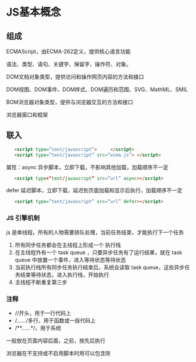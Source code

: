 # JS基本概念

## 组成

ECMAScript，由ECMA-262定义，提供核心语言功能

语法、类型、语句、关键字、保留字、操作符、对象。

DOM文档对象类型，提供访问和操作网页内容的方法和接口

DOM视图、DOM事件、DOM样式、DOM遍历和范围、SVG、MathML、SMIL

BOM浏览器对象类型，提供与浏览器交互的方法和接口

浏览器窗口和框架

## 联入

```html
   <script type=”text/javascript”>     </script>
   <script type=”text/javascript” src=”ecma.js”> </script>
```

属性：async 异步脚本，立即下载，不影响其他加载，加载顺序不一定

```html
   <script type+”text/javascript” src=”url” async></script>
```

defer 延迟脚本，立即下载，延迟到页面加载和显示后执行，加载顺序不一定

```html
   <script type=”text/javascript” src=”url” defer></script>
```

### JS 引擎机制

js 是单线程。所有的人物需要排队处理，当前任务结束，才能执行下一个任务

1. 所有同步任务都会在主线程上形成一个 执行栈
2. 在主线程外有一个 task queue ，只要异步任务有了运行结果，就在 task queue 中放置一个事件，进入等待状态等待状态
3. 当前执行栈所有同步任务执行结束后，系统会读取 task queue，这些异步任务结束等待状态，进入执行栈，开始执行
4. 主线程不断重复第三步

### 注释

- //开头，用于一行代码上
- /*……*/多行，用于函数或一段代码上
- /**……*/，用于系统

一般放在页面内容后面，</body>之前，按先后执行

浏览器在不支持或不启用脚本时用<noscript></noscript>可以包含除<script>的所有HTML元素

### 兼容XHTML

```js
   <script type=”text/javascript”>
    //<![CDATA[
    …]
    //]]>
  </script>
```

## 语法

代码块用“{ }“包裹，代码用” ；“分割

\+ - * / 前后加空格

使用代码块 

```js
    if （test） {
    test = false;
    }
```

### 标识符

第一个字符是：字母，下划线 _，美元字符 $。 后面可以有数字 一般采取驼峰式

不能用：关键字、保留字、true、false、null

1. 关键字

   |            |      |         |          |           |         |        |
   | ---------- | ---- | ------- | -------- | --------- | ------- | ------ |
   | breaak     | case | catch   | continue | debugger* | default | delete |
   | do         | else | finally | for      | function  | if      | in     |
   | instanceof | new  | return  | switch   | this      | throw   | try    |
   | trpeof     | var  | void    | while    | with      |         |        |

2. 保留字

   |          |           |         |             |         |           |            |        |
   | -------- | --------- | ------- | ----------- | ------- | --------- | ---------- | ------ |
   | abstract | boolean   | byte    | char        | class   | const     | debugger   | double |
   | enum     | export    | extends | final       | float   | goto      | implements | import |
   | int      | interface | long    | native      | package | private   | protected  | public |
   | short    | static    | super   | synchroized | throws  | transient | volatile   |        |

3. 严格模式添加
   ![保留字](保留字1.png)
   ![保留字](保留字2.png)

### 严格模式

“use strict” 切换为严格模式

```js
    function doSomething() {
    “us strict”;
    //函数体
    }
```

### 语法错误

解析错误，代码块无法加载

```js
   var a=19;
    document.write(a);
```

逻辑错误，错误代码后的内容不显示，不影响其他代码块，ps:不影响其他script标签里的内容。其他script标签内容可以引用错误代码后的内容

## 输出消息的五种方法

- **alert()** 弹出对话框
- **confirm()** 弹出带取消对话框，用于if
- **prompt()** 接受用户信息
- **console.log()** 在网页中控台输出消息
- **document.write()** 在页面输出消息，可输入HTML标签

## 变量

变量是程序在内存中申请一块用来存放数据的空间。

类似于酒店的房间

### 局部变量和全局变量

```js
    var a = 1;
    function b(){
        a = 2;  // 有函数相当于赋值给函数a()
        console.log(a);
        //有函数，a不变；没函数，a变2
        function a(){};
    }
    b();//输出2
    console.log(a);//输出1
```

```js
var a = 1;

function test(a) {
    a=100;
    console.log(a);//打印结果为100
    return a;        // 会输出函数结果，如果没有这句话，函数结果为 undefined
}     
test(a);   // 会输出一遍函数a()
a=test(a); // 会输出一遍函数a(),并把函数结果赋值给变量 a
console.log(a);//打印结果为1
```



### var 操作符

在函数内定义的变量属于该函数中的局部变量。函数退出后就会被销毁

```js
    function test() {
        var message = "hi"; // 局部变量
    }
    Test ();
```

严格模式需要在函数外声明函数

将var去除即为全局变量，有意忽略 var 操作符，会因为变量不会马上有定义导致不必要的混乱。未声明在严格模式中会抛出 ReferenceErroror 错误

```js
    function test() {
        message = "hi"; // 全局变量
    }
    Test ();
```

定义多个变量，用逗号隔开

```js
    var message = “hi”,
        found = false,
        age = 29;
```

声明： `var mess`在 环境/上下文 中指定一个变量的名字。有var和变量名

初始化： `var mess=1,found=2,age=3;`给一个声明后尚未初始化的变量一个有意义的初始值,多个变量用“ ，“隔开.有var,变量名和值

赋值： `mess=1;mess=2;`销毁一个变量原来的值，并赋予一个新值，相当于改变了一个变量的状态。有变量名和值

注意：应注意区分初始化和赋值，在初始化之前不应该允许对变量进行赋值操作,变量初始化之后不建议改变数据类型

## 数据类型

### 操作符

*typeof()* 返回数据类型:typeof(...) / typeof ...

### 简单数据类型

原始值stack（栈）

- undefined  变量未初始化。接受的函数没有明确返回值

  ```js
  var x
  ```

- null  值为空。

  ```js
  var x=null
  ```

  如果变量用于保存对象，将变量初始化为null，明确的让该变量保存null值

- boolean  布尔值

  ```js
  var x=true   var x=false
  ```

  boolean()  转布尔值

  |           |                         |           |
  | --------- | ----------------------- | --------- |
  | boolean   | ture                    | false     |
  | string    | 非空字符串              | 空字符串  |
  | number    | 任何非0数值，包括无穷大 | 0和NaN    |
  | Object    | 任何对象                | null      |
  | undefined | N/A（不适用）           | undefined |

- number  数值

  ```js
  var x=2
  ```

  进制： 十进制，八进制（前面加0，严格模式下无效），十六进制（前面加0x）

  最大值和最小值

  ```js
      conlose.log(Number.MAN_VALUE);
      console.log(Number.MIN_VALUE);
  ```

  浮点数：最高精确小数点后17位，（注意：不要测试特定的浮点数值0.1+0.2==0.3）

  无穷大：Infinity

  非数值：NaN ，（不等于任何值），`IsNaN() `判断是不是非数值

  科学记数法：3.125e5 = 312500 0.000003=3e-6

  转换成数值

  1. Number()

     | undefined | null | boolean,ture and false | number | string                                                       | 对象                                                 |
     | --------- | ---- | ---------------------- | ------ | ------------------------------------------------------------ | ---------------------------------------------------- |
     | NaN       | 0    | 1 and 0                | 不变   | 纯数字转化为数值，16进制转化为10进制，（保留符号-+及小数，忽略前导0） 。包含其他字符，转化为NaN 。空字符串转化为0 | 调用valueOf()方法，如果结果是NaN，调用toString()方法 |

  2. ParseInt()

     处理整数字符串

     从第一个字符开始到第一个非数字字符结束，（认识符号，不认识小数，认识整数格式（各种进制）） 。空字符串和第一个字符非数字的字符串返回NaN

     可使用转换基数 var num = parseInt(“af”,16) 16为转换基数（多少进制）

  3. ParseFloat()

     和parseInt()类似，区别：1 识别有效浮点数字字符，2 只解析10进制

- string  字符串

  ```js
  var x="2";
  x=x+”4”         //输出”24”
  ```

  转义字符

  | 代码 | \ '    | \ "    | \ &  | \\   | \n     | \r     | \t     | \b     | \f     |
  | ---- | ------ | ------ | ---- | ---- | ------ | ------ | ------ | ------ | ------ |
  | 输出 | 单引号 | 双引号 | 和号 | 斜杠 | 换行符 | 回车符 | 制表符 | 退格符 | 换页符 |

  转成字符串

  1. .toString()

     后面可以写基数，不支持null和undefined

  2. String()

     几乎所有值都可以 ,有toString()方法，调用该方法, Null返回”null”,undefined返回”undefined”

### 复杂数据类型

引用值heap（堆）

**Object**

对象有时候被叫做关联数组，是属性和方法的集合，属性包含一个名和一个值，值为函数时，叫做方法。

*New*操作符

创建对象：` var o = new Object ();` new操作符后面跟创建的对象类型的名称，

另一种方法：`var o = {name:value,name2:value}`

Object有的对象和方法会存在更具体的对象里

- **constructor**：保存着用于创建当前对象的函数。对于前面的例子而言，构造函数（constructor）就是 Object()。
- **hasOwnProperty(propertyName)**：用于检查给定的属性在当前对象实例中（而不是在实例的原型中）是否存在。其中，作为参数的属性名（propertyName）必须以字符串形式指定（例如：o.hasOwnProperty("name")）。
- **isPrototypeOf(object)**：用于检查传入的对象是否是传入对象的原型
- **propertyIsEnumerable(propertyName)**：用于检查给定的属性是否能够使用 for-in 语句来枚举。与 hasOwnProperty()方法一样，作为参数的属性名必须以字符 串形式指定。
- **toLocaleString()**：返回对象的字符串表示，该字符串与执行环境的地区对应。
- **toString()**：返回对象的字符串表示。
- **valueOf()**：返回对象的字符串、数值或布尔值表示。通常与 toString()方法的返回值 相同。

## 操作符

用于操作数据值：算术操作符、位操作符、关系操作符、相等操作符

### 一元操作符

只能操作一个值

#### 递增、递减

```js
++age;     age=age+1
age--;     age=age-1
```

**前置**

```js
Var age=34;
Var dse=2
Var cde = --age + dse      //等于35
Var esd = age + dse       //等于35
```

**后置**

```js
Var age=34;
Var dse=2
Var cde= age-- + dse      //等于36
Var esd = age + dse       //等于35
```

#### 加、减操作符

```js
var num = 25;
num = +num;      //仍然是25
var num = 25;
num = -num;      //值为-25
```

其他数据类型运用Number()转化为数值变量，如数字值或NaN

### 位操作符

数值以64位格式储存。位操作符将64位转换位32位操作，再将值转换为64位。NaN和Infinity会被转化成0，非数值用Number()函数转换

有符号整数：前31位表示数值，第32位为符号位，0为正，1为负

无符号整数：32位数值，只有正数。

正数用纯二进制格式，负数用二进制补码:1 求绝对值 2 求反码 3 加1

1. 按位非(NOT)

   由波浪线（~）表示，结果是返回数值的反码。一位操作数

   ```js
   var num1=25;
   var num2=~num1;         //输出-26
   ```

   本质：操作数的负值减1。

2. 按位与(AND)

   由和号字符表示(&)。两位操作数

   将两个数的每一位对齐，同为1时返回1，否则返回0。

3. 按位或(OR)

   由竖线符号表示（|）。两位操作数

   至少有一位是1，返回1，否则返回零

4. 按位异或(XOR)

   由一个插入符号表示（^）。两位操作数

   只有一位是1，返回1，两位都是1或0，返回0

5. 左移

   由两个小于号表示（<<），一位操作数

   所有位向左移动指定位数，不会影响符号位，空白用0填充。

6. 有符号右移

   由两个大于号表示（>>）,一位操作数

   所有位向右移动指定位数，不会影响符号位，空白用0填充。

7. 无符号右移

   由三个大于号表示（>>>）

   所有位向右移动指定位数，（包括符号位），空白用0填充。

### 布尔操作符

#### 逻辑非(NOT)

由一个叹号（!）表示，将操作数转换成布尔值，再对其求反。

1. 对象，返回false
2. 空字符串，返回true
3. 非空字符串，返回false
4. 数值0，返回true
5. 非0数值（包括Infinity），返回false
6. null，返回true
7. NaN，返回true
8. undefined，返回true

```js
alert(!false);      //true
```

同时使用两个逻辑非操作符，相当于模拟Boolean()转型函数行为。

```js
alert(!!false);     //false
```

#### 逻辑与(AND)

由两个和号(&&)表示，有两个操作数。

同为true,返回true；否则返回false。

有一个数不是布尔值，结果不一定返回布尔值

1. 第一个操作数是对象，返回第二个操作数
2. 第二个操作数是对象，只有在第一个操作数值为true时返回对象
3. 两个操作数都是对象，返回第二个操作数
4. 有一个null，返回null
5. 有一个NaN，返回NaN
6. 有一个undefined，返回undefined

属于**短路操作**，第一个操作数能决定结果，不会对第二个操作数求值（即使是错误也会忽略）

#### 逻辑或(OR)

由两个竖线符号表示（||），有两个操作数

同为false，返回false，否则返回true。

有一个数不是布尔值，结果不一定返回布尔值

1. 第一个操作数是对象，返回第一个操作数
2. 第一个操作数结果为false，返回第二个操作数
3. 两个都是对象，返回第一个操作数
4. 两个都是null，返回null
5. 两个都是NaN，返回NaN
6. 两个都是undefined，返回undefined

属于**短路操作**，第一个操作数能决定结果，不会对第二个操作数求值（即使是错误也会忽略）

### 乘性操作符

#### 乘法

由一个星号表示(*),计算两个数值的乘积。

1. 超过表示范围用Infinity或-Infinity
2. 有一个是NaN，结果是NaN
3. Infinity与0相乘，结果是NaN
4. Infinity与非0相乘，结果是Infinity
5. Infinity与Infinity相乘，结果是Infinity
6. 如果有操作数不是数值，则调用Number()

#### 除法

由一个斜线符号表示(/)

1. 超过表示范围用Infinity或-Infinity
2. 有一个是NaN，结果是NaN
3. Infinity被Infinity除，结果是NAN
4. 非0的有限数被0除，结果是Infinite
5. 0被0除，结果是NaN
6. Infinity被任何非0数值除，结果是Infinity
7. 如果有操作数不是数值，则调用Number()

#### 求模

（余数）由一个百分号表示(%)

1. 都是数值正常计算
2. 被除数是Infinity，除数是有限数值，结果是NaN
3. 被除数是有限大，除数是0，结果是NaN
4. Infinity被Infinity除，结果是NaN
5. 被除数是有限大，除数是Infinity，结果是被除数
6. 被除数是0，结果是0
7. 有一个不是数值，调用Number()

### 加性操作符

"(",")"括号可以改变算术顺序

#### 加法

1. 两个都是数值，有一个是NaN，结果是NaN
2. Infinity加Infinity，结果是Infinity
3. \- Infinity加 - Infinity，结果是 - infinity
4. INfinity加 - Infinity，结果是NaN
5. 0加0，结果是0
6. \- 0加 - 0，结果是 - 0
7. 0加 - 0，结果是0
8. 两个都是字符串，就拼接起来
9. 有一个操作数是字符串，将另一个操作数转换成字符串

#### 减法

1. 有一个是NaN，返回NaN
2. Infinity减Infinity，结果是NaN
3. \- Infinity减 - Infinity，结果是NaN
4. Infinity减 - Infinity，结果是Infinity
5. \- Infinity减Infinity，结果是 - Infinity
6. 0-0，结果是0
7. 0-(-0），结果是0
8. -0-(0)，结果是0
9. 有一个是其他类型，调用Number()函数
10. 有一个是对象，调用对象的valueOf()方法，如果没有，调用toString()方法

### 关系操作符

#### "<" ">" "<=" ">="。

1. 两个数都是字符串，比较两个字符串每个字符的字符编码值，位置越靠后越大
2. 只有一个是数值，将另一个转换为数值
3. 有一个是对象，先调用valueOf()方法，没有则调用toString()方法
4. 有一个是布尔值，先转化为数值

### 相等操作符

#### 相等（==）不相等（!=)

（比较前强制转型）

1. 有一个操作数是布尔值，比较前转换为数值
2. 有一个是字符串，另一个是数值，先将字符串转换为数值
3. 有一个是对象，另一个不是，先调用valueOf()

比较中

1. 不能将null和undefined转换为其他值
2. null和undefined是相等的
3. 有一个是NaN，相等返回false，不相等返回true
4. 两个都是对象，是同一个对象，返回true，否则返回false

#### 全等(===)和不全等(!==)

在比较之前不转换操作数

### 条件操作符（三元运算符）

```js
var max = (num1 > num2) ? num1 : num2;
```

如果 num1 大于 num2（关 系表达式返回 true），则将 num1 的值赋给 max；如果 num1 小于或等于 num2（关系表达式返回 false）， 则将 num2 的值赋给 max。

### 赋值操作符

由等于号表示(=)

复合赋值操作。使用它们不会带来任何性能的提升。

```js
var num = 10;
num = num + 10;
var num = 10;
num += 10; 
```

1. *=
2. /=
3. %=
4. +=
5. -=
6. <<=
7. \>>=
8. \>>>=

### 逗号操作符

用于声明多个变量

```js
var num1=1, num2=2, num3=3;
```

用于赋值，会返回表达式中的最后一项

```js
var num = (5, 1, 4, 8, 0); // num 的值为 0
```

## 语句

流控制语句通常使用一或多个关键字来完成给定任务

### if语句

```js
if (condition1) statement1 else if (condition2) statement2 else statement3
```

最常用的分支语句，条件可以是任意表达式，自动调用 Boolean()转换函数将这个表达式的结果转换为一个布尔值。结果是true，执行语句1，结果是false，执行语句2。

```js
if (i > 25) {
    alert("Greater than 25.");
} else if (i < 0) {
    alert("Less than 0.");
} else {
    alert("Between 0 and 25, inclusive.");
} 
```

### switch语句

是分支语句，也是在其他语言中普遍使用的一种流控制语句,一般判断值

```js
switch (expression) {
 case value: statement
 break;
 case value: statement
 break;
 case value: statement
 break;
 case value: statement
 break;
 default: statement
} 
```

### do-while语句

是一种后测试循环语句，即只有在循环体中的代码执行之后，才会测试出口条件

```js
do {
    statement
} while (expression); 
var i = 0;
do {
    i += 2;
} while (i < 10);
alert(i); 
```

后测试循环语句最常用于循环体中的代码至少要被执行一次的情形

### while语句

前测试循环语句，也就是说，在循环体内的代码被执行之前，就会对出口条件求值。

```js
while(expression) statement
var i = 0;
while (i < 10) {
    i += 2;
} 
```

### for语句

for 语句也是一种前测试循环语句，但它具有在执行循环之前初始化变量和定义循环后要执行的代码的能力，在 for 循环的变量初始化表达式中，也可以不使用 var 关键字。该变量的初始化可以在外部执行

```js
for (initialization; expression; post-loop-expression) statement
var count = 10;
for (var i = 0; i < count; i++){
    alert(i);
}
```

这个 for 循环语句与下面的 while 语句的功能相同。使用 while 循环做不到的，使用 for 循环同样也做不到。也就是说，for 循环只是把与循环有关 的代码集中在了一个位置。

```js
var count = 10;
var i = 0;
while (i < count){
    alert(i);
    i++;
}
```

ECMAScript 中不存在块级作用 域，因此在循环内部定义的变量也可以在外部访问到

```js
var count = 10;
for (var i = 0; i < count; i++){
    alert(i);
}
alert(i); //10 
```

### for-in语句

是一种精准的迭代语句，可以用来枚举对象的属性

```js
for (property in expression) statement
for (var propName in window) {
    document.write(propName);
} 
```

使用 for-in 循环来显示了 BOM 中 window 对象的所有属性。每次执行循环 时，都会将 window 对象中存在的一个属性名赋值给变量 propName。这个过程会一直持续到对象中的 所有属性都被枚举一遍为止。与 for 语句类似，这里控制语句中的 var 操作符也不是必需的。但是， 为了保证使用局部变量，我们推荐上面例子中的这种做法

在使用 for-in 循环之前，先检测确认该对象的值不是 null 或 undefined

### label语句

可以在代码中添加标签，以便将来使用

```js
label: statement
start: for (var i=0; i < count; i++) {
    alert(i);
} 
```

定义的 start 标签可以在将来由 break 或 continue 语句引用。加标签的语句一般都 要与 for 语句等循环语句配合使用

### break和continue语句

用于在循环中精确地控制代码的执行。break 语句会立即退出循环， 强制继续执行循环后面的语句。而 continue 语句虽然也是立即退出循环，但退出循环后会从循环的顶部继续执行

```js
var num = 0;
for (var i=1; i < 10; i++) {
    if (i % 5 == 0) {
        break;
    }
    num++;
}
alert(num); //4
```

for 循环会将变量 i 由 1 递增至 10。在循环体内，有一个 if 语句检查 i 的值是否 可以被 5 整除（使用求模操作符）。如果是，则执行 break 语句退出循环。另一方面，变量 num 从 0 开 始，用于记录循环执行的次数。在执行 break 语句之后，要执行的下一行代码是 alert()函数，结果 显示 4。也就是说，在变量 i 等于 5 时，循环总共执行了 4 次

### with语句

将代码的作用域设置到特定的对象中。

```js
with (expression) statement; 
```

主要是为了简化多次编写同一个对象的工作

```js
var qs = location.search.substring(1);
var hostName = location.hostname;
var url = location.href; 
```

使用 with 语句

```js
with(location){
 var qs = search.substring(1);
 var hostName = hostname;
 var url = href;
} 
```

## 函数

使用 function 关键字来声明，后跟一组参数以及函数体

```js
function functionName(arg0, arg1,...,argN) {
 statements
} 
```

示例：

```js
function sayHi(name, message) {
 alert("Hello " + name + "," + message);
}
        sayHi("Nicholas", "how are you today?");
```

### return

函数在任何时候都可以通过 return 语句后跟要返回的值来实现返回值

示例：

```js
function sum(num1, num2) {
 return num1 + num2;
}
        var result = sum(5, 10); 
```

未指定返回值的函数返回的是一个特殊的 undefined 值

### 参数

1. 在函数体内可以通过 arguments 对象来访问这个参数数组，从而获取传递给函数的每一个参数
2. 位于 return 语句之后结束大括号之前的任何代码 都永远不会执行
3. 第一个元素是 arguments[0]，第二个元素是 argumetns[1]
4. arguments 对象的长度是由传入的参数个数决定的，不是由定义函数时的 命名参数 的个数决定的
5. 没有传递值的命名参数将自动被赋予 undefined 值
6. ECMAScript 中的所有参数传递的都是值，不可能通过引用传递参数。
7. 重写 arguments 的值会导致语法错误

### 没有重载

没有函数签名的概念,在 ECMAScript 中定义了两个名字相同的函数，则该名字只属于后定义的函数